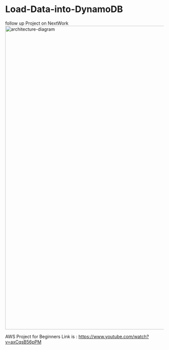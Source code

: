 # Load-Data-into-DynamoDB
follow up Project on NextWork 
<img width="966" alt="architecture-diagram" src="https://github.com/user-attachments/assets/48fe3fcf-0bab-47f5-a848-a8411ce9f775">

AWS Project for Beginners 
Link is : https://www.youtube.com/watch?v=axCqsB56pPM
